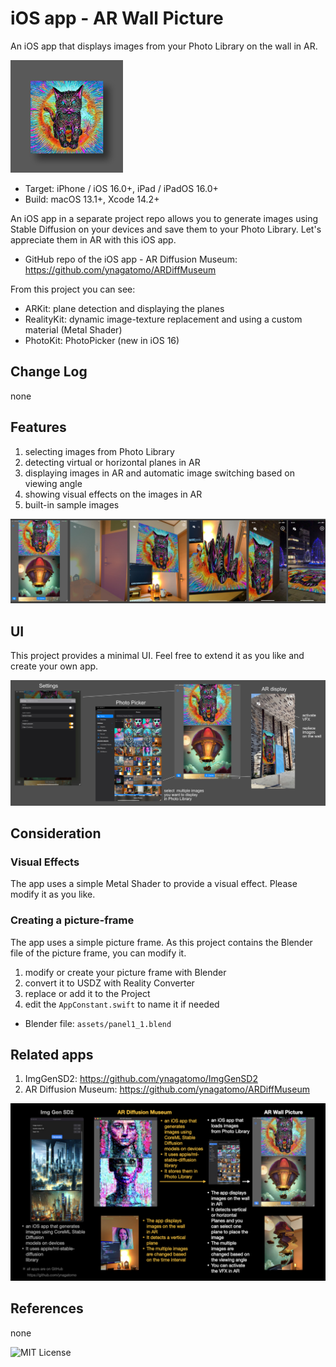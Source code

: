 # iOS app - AR Wall Picture

An iOS app that displays images from your Photo Library on the wall in AR.

![AppIcon](assets/appIcon180.jpg)

- Target: iPhone / iOS 16.0+, iPad / iPadOS 16.0+
- Build: macOS 13.1+, Xcode 14.2+

An iOS app in a separate project repo allows you to generate images using Stable Diffusion
on your devices and save them to your Photo Library.
Let's appreciate them in AR with this iOS app.

- GitHub repo of the iOS app - AR Diffusion Museum: https://github.com/ynagatomo/ARDiffMuseum

From this project you can see:

- ARKit: plane detection and displaying the planes
- RealityKit: dynamic image-texture replacement and using a custom material (Metal Shader)
- PhotoKit: PhotoPicker (new in iOS 16)

## Change Log

none

## Features

1. selecting images from Photo Library
1. detecting virtual or horizontal planes in AR
1. displaying images in AR and automatic image switching based on viewing angle
1. showing visual effects on the images in AR
1. built-in sample images

![Image](assets/ss1_3000.jpg)

## UI

This project provides a minimal UI. Feel free to extend it as you like and create your own app.

![Image](assets/ss2_ui.jpg)

## Consideration

### Visual Effects

The app uses a simple Metal Shader to provide a visual effect.
Please modify it as you like.

### Creating a picture-frame

The app uses a simple picture frame.
As this project contains the Blender file of the picture frame,
you can modify it.

1. modify or create your picture frame with Blender
1. convert it to USDZ with Reality Converter
1. replace or add it to the Project
1. edit the `AppConstant.swift` to name it if needed

- Blender file: `assets/panel1_1.blend`

## Related apps

1. ImgGenSD2: https://github.com/ynagatomo/ImgGenSD2
1. AR Diffusion Museum: https://github.com/ynagatomo/ARDiffMuseum

![Image](assets/relatedapps.jpg)

## References

none

![MIT License](http://img.shields.io/badge/license-MIT-blue.svg?style=flat)
